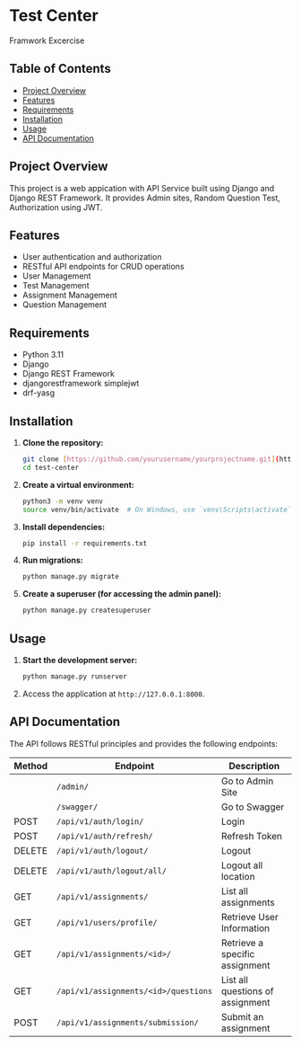 # Test Center

Framwork Excercise

## Table of Contents
- [Project Overview](#project-overview)
- [Features](#features)
- [Requirements](#requirements)
- [Installation](#installation)
- [Usage](#usage)
- [API Documentation](#api-documentation)

## Project Overview

This project is a web appication with API Service built using Django and Django REST Framework. It provides Admin sites, Random Question Test, Authorization using JWT. 

## Features

- User authentication and authorization
- RESTful API endpoints for CRUD operations
- User Management
- Test Management
- Assignment Management
- Question Management

## Requirements

- Python 3.11
- Django
- Django REST Framework
- djangorestframework simplejwt
- drf-yasg

## Installation

1. **Clone the repository:**
    ```bash
    git clone [https://github.com/yourusername/yourprojectname.git](https://github.com/leatuan021211/test-center.git)
    cd test-center
    ```

2. **Create a virtual environment:**
    ```bash
    python3 -m venv venv
    source venv/bin/activate  # On Windows, use `venv\Scripts\activate`
    ```

3. **Install dependencies:**
    ```bash
    pip install -r requirements.txt
    ```

4. **Run migrations:**
    ```bash
    python manage.py migrate
    ```

5. **Create a superuser (for accessing the admin panel):**
    ```bash
    python manage.py createsuperuser
    ```

## Usage

1. **Start the development server:**
    ```bash
    python manage.py runserver
    ```

2. Access the application at `http://127.0.0.1:8000`.

## API Documentation

The API follows RESTful principles and provides the following endpoints:

| Method | Endpoint                                  | Description                       |
| ------ | ----------------------------------------- | --------------------------------- |
|        | `/admin/`                                 | Go to Admin Site                  |
|        | `/swagger/`                               | Go to Swagger                     |
| POST   | `/api/v1/auth/login/`                     | Login                             |
| POST   | `/api/v1/auth/refresh/`                   | Refresh Token                     |
| DELETE | `/api/v1/auth/logout/`                    | Logout                            |
| DELETE | `/api/v1/auth/logout/all/`                | Logout all location               |
| GET    | `/api/v1/assignments/`                    | List all assignments              |
| GET    | `/api/v1/users/profile/`                  | Retrieve User Information         |
| GET    | `/api/v1/assignments/<id>/`               | Retrieve a specific assignment    |
| GET    | `/api/v1/assignments/<id>/questions`      | List all questions of assignment  |
| POST   | `/api/v1/assignments/submission/`         | Submit an assignment              |
